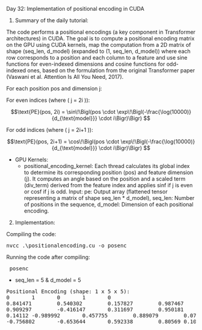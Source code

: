 Day 32: Implementation of positional encoding in CUDA

1) Summary of the daily tutorial:

The code performs a positional encodings (a key component in Transformer architectures) in CUDA. The goal is to compute a positional encoding matrix on the GPU using CUDA kernels, map the computation from a 2D matrix of shape (seq_len, d_model) (expanded to (1, seq_len, d_model)) where each row corresponds to a position and each column to a feature and use sine functions for even-indexed dimensions and cosine functions for odd-indexed ones, based on the formulation from the original Transformer paper (Vaswani et al. Attention Is All You Need, 2017).

For each position pos and dimension j:

For even indices (where \( j = 2i \)):  

```math
\text{PE}(pos, 2i) = \sin\!\Bigl(pos \cdot \exp\!\Bigl(-\frac{\log(10000)}{d_{\text{model}}} \cdot i\Bigr)\Bigr)  
```

For odd indices (where \( j = 2i+1 \)):  

```math
\text{PE}(pos, 2i+1) = \cos\!\Bigl(pos \cdot \exp\!\Bigl(-\frac{\log(10000)}{d_{\text{model}}} \cdot i\Bigr)\Bigr)  
```

- GPU Kernels: 
    - positional_encoding_kernel: Each thread calculates its global index to determine its corresponding position (pos) and feature dimension (j). It computes an angle based on the position and a scaled term (div_term) derived from the feature index and applies sinf if j is even or cosf if j is odd.
    Input: 
        pe: Output array (flattened tensor representing a matrix of shape seq_len * d_model),
        seq_len: Number of positions in the sequence,
        d_model: Dimension of each positional encoding.

2) Implementation:

Compiling the code:  

<pre>nvcc .\positionalencoding.cu -o posenc</pre>

Running the code after compiling: 

<pre> posenc </pre>

-  seq_len = 5 & d_model = 5

<pre>Positional Encoding (shape: 1 x 5 x 5):
0       1       0       1       0
0.841471        0.540302        0.157827        0.987467        0.0251162
0.909297        -0.416147       0.311697        0.950181        0.0502166
0.14112 -0.989992       0.457755        0.889079        0.0752853
-0.756802       -0.653644       0.592338        0.80569 0.100306</pre>
